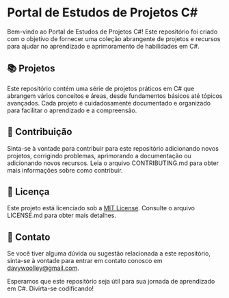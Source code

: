 # Portal de Estudos de Projetos C#

Bem-vindo ao Portal de Estudos de Projetos C#! Este repositório foi criado com o objetivo de fornecer uma coleção abrangente de projetos e recursos para ajudar no aprendizado e aprimoramento de habilidades em C#.

## 📚 Projetos

Este repositório contém uma série de projetos práticos em C# que abrangem vários conceitos e áreas, desde fundamentos básicos até tópicos avançados. Cada projeto é cuidadosamente documentado e organizado para facilitar o aprendizado e a compreensão.

## 🚀 Contribuição

Sinta-se à vontade para contribuir para este repositório adicionando novos projetos, corrigindo problemas, aprimorando a documentação ou adicionando novos recursos. Leia o arquivo CONTRIBUTING.md para obter mais informações sobre como contribuir.

## 📃 Licença

Este projeto está licenciado sob a [MIT License](link_para_licenca). Consulte o arquivo LICENSE.md para obter mais detalhes.

## 📧 Contato

Se você tiver alguma dúvida ou sugestão relacionada a este repositório, sinta-se à vontade para entrar em contato conosco em [davywoolley@gmail.com](mailto:davywoolley@gmail.com).

Esperamos que este repositório seja útil para sua jornada de aprendizado em C#. Divirta-se codificando!


